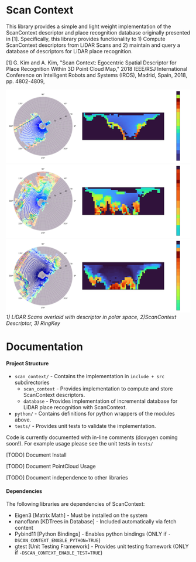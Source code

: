 # Scan Context
This library provides a simple and light weight implementation of the ScanContext descriptor and place recognition database originally presented in [1]. Specifically, this library provides functionality to 1) Compute ScanContext descriptors from LiDAR Scans and 2) maintain and query a database of descriptors for LiDAR place recognition.

[1] G. Kim and A. Kim, "Scan Context: Egocentric Spatial Descriptor for Place Recognition Within 3D Point Cloud Map," 2018 IEEE/RSJ International Conference on Intelligent Robots and Systems (IROS), Madrid, Spain, 2018, pp. 4802-4809,

![Example ScanContext 1](./media/newer_college_example_1.png)
![Example ScanContext 2](./media/newer_college_example_2.png)
![Example ScanContext 3](./media/newer_college_example_3.png)
*1) LiDAR Scans overlaid with descriptor in polar space, 2)ScanContext Descriptor, 3) RingKey*

# Documentation

#### Project Structure
* `scan_context/` - Contains the implementation in `include + src` subdirectories
  * `scan_context` - Provides implementation to compute and store ScanContext descriptors.
  * `database` - Provides implementation of incremental database for LiDAR place recognition with ScanContext.
* `python/` - Contains definitions for python wrappers of the modules above.
* `tests/` - Provides unit tests to validate the implementation.

Code is currently documented with in-line comments (doxygen coming soon!). For example usage please see the unit tests in `tests/`

[TODO] Document Install

[TODO] Document PointCloud Usage

[TODO] Document independence to other libraries

#### Dependencies
The following libraries are dependencies of ScanContext:
* Eigen3 [Matrix Math] - Must be installed on the system
* nanoflann [KDTrees in Database] - Included automatically via fetch content
* Pybind11 [Python Bindings] - Enables python bindings (ONLY if `-DSCAN_CONTEXT_ENABLE_PYTHON=TRUE`)
* gtest [Unit Testing Framework] - Provides unit testing framework (ONLY if `-DSCAN_CONTEXT_ENABLE_TEST=TRUE`)

